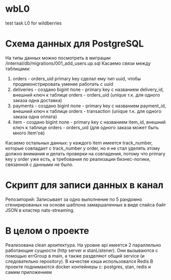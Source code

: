 # wbL0
test task L0 for wildberries

# Схема данных для PostgreSQL
На типы данных можно посмотреть в миграции /internal/db/migrations/001_add_users.up.sql
Касаемо связи между таблицами:
1) orders - orders_uid primary key сделал ему тип uuid, чтобы продемонстрировать умение работать с uuid
2) deliveries - создано bigint поле - primary key с названием delivery_id, внешний ключ к таблице orders - orders_uid (unique т.к. для одного заказа одна доставка) 
3) payments - создано bigint поле - primary key с названием payment_id, внешний ключ к таблице orders - transaction (unique т.к. для одного заказа одна оплата)
4) item - создано bigint поле - primary key с названием item_id, внешний ключ к таблице orders - orders_uid (для одного заказа может быть много item'ов)

Касаемо остальных данных: у каждого item имеется track_number, которые совпадает с track_number у order, но я не стал уделять этому должно внимания и делать проверки на совпадения, потому что primary key у order уже есть, а требования по реализации бизнес-логики, связанной с данными не было.

# Скрипт для записи данных в канал
Репозиторий:
Записывает за одно выполнение по 5 рандомно сгенирированых на основе шаблона замаршаленных в виде слайса байт JSON в кластер nats-streaming.

# В целом о проекте
Реализована clean архитектура. На уровне api имеется 2 параллельно работающие сущности (http server и stanListener). Они вызываются с помощью errGroup в main, а также разделяют общий service (и следовательно repository).
В качестве кэша использовался Redis
В проекте поднимаются docker контейнеры с: postgres, stan, redis и самим приложением 

